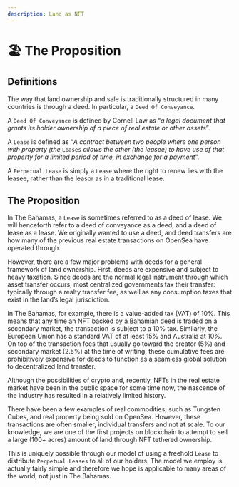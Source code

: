 ```yaml
---
description: Land as NFT
---
```


# 🏖 The Proposition

## Definitions

The way that land ownership and sale is traditionally structured in many countries is through a deed. In particular, a `Deed Of Conveyance`.&#x20;

A `Deed Of Conveyance`  is defined by Cornell Law as “_a legal document that grants its holder ownership of a piece of real estate or other assets_”.&#x20;

A `Lease` is defined as “_A contract between two people where one person with property (the_ `Leases` _allows the other (the leasee) to have use of that property for a limited period of time, in exchange for a payment_”.&#x20;

A `Perpetual Lease` is simply a `Lease` where the right to renew lies with the leasee, rather than the leasor as in a traditional lease.

## The Proposition

In The Bahamas, a `Lease` is sometimes referred to as a deed of lease. We will henceforth refer to a deed of conveyance as a deed, and a deed of lease as a lease. We originally wanted to use a deed, and deed transfers are how many of the previous real estate transactions on OpenSea have operated through.&#x20;

However, there are a few major problems with deeds for a general framework of land ownership. First, deeds are expensive and subject to heavy taxation. Since deeds are the normal legal instrument through which asset transfer occurs, most centralized governments tax their transfer: typically through a realty transfer fee, as well as any consumption taxes that exist in the land’s legal jurisdiction.&#x20;

In The Bahamas, for example, there is a value-added tax (VAT) of 10%. This means that any time an NFT backed by a Bahamian deed is traded on a secondary market, the transaction is subject to a 10% tax. Similarly, the European Union has a standard VAT of at least 15% and Australia at 10%. On top of the transaction fees that usually go toward the creator (5%) and secondary market (2.5%) at the time of writing, these cumulative fees are prohibitively expensive for deeds to function as a seamless global solution to decentralized land transfer.

Although the possibilities of crypto and, recently, NFTs in the real estate market have been in the public space for some time now, the nascence of the industry has resulted in a relatively limited history.&#x20;

There have been a few examples of real commodities, such as Tungsten Cubes, and real property being sold on OpenSea. However, these transactions are often smaller, individual transfers and not at scale. To our knowledge, we are one of the first projects on blockchain to attempt to sell a large (100+ acres) amount of land through NFT tethered ownership.

This is uniquely possible through our model of using a freehold `Lease` to distribute `Perpetual Leases` to all of our holders. The model we employ is actually fairly simple and therefore we hope is applicable to many areas of the world, not just in The Bahamas.&#x20;



##













